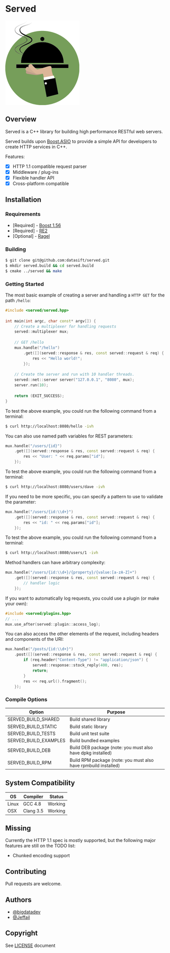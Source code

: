 Served
======

![Served Logo](served-logo.png)

## Overview

Served is a C++ library for building high performance RESTful web servers.

Served builds upon [Boost.ASIO](http://www.boost.org/) to provide a simple API for developers to create HTTP services in C++.

Features:
* [x] HTTP 1.1 compatible request parser
* [x] Middleware / plug-ins
* [x] Flexible handler API
* [x] Cross-platform compatible

## Installation

### Requirements

* [Required] - [Boost 1.56](http://www.boost.org/)
* [Required] - [RE2](http://code.google.com/p/re2/)
* [Optional] - [Ragel](http://www.complang.org/ragel/)

### Building

```bash
$ git clone git@github.com:datasift/served.git
$ mkdir served.build && cd served.build
$ cmake ../served && make
```

### Getting Started

The most basic example of creating a server and handling a `HTTP GET` for the path `/hello`:
```cpp
#include <served/served.hpp>

int main(int argc, char const* argv[]) {
	// Create a multiplexer for handling requests
	served::multiplexer mux;

	// GET /hello
	mux.handle("/hello")
		.get([](served::response & res, const served::request & req) {
			res << "Hello world!";
		});

	// Create the server and run with 10 handler threads.
	served::net::server server("127.0.0.1", "8080", mux);
	server.run(10);

	return (EXIT_SUCCESS);
}
```

To test the above example, you could run the following command from a terminal:
```bash
$ curl http://localhost:8080/hello -ivh
```

You can also use named path variables for REST parameters:
```cpp
mux.handle("/users/{id}")
	.get([](served::response & res, const served::request & req) {
		res << "User: " << req.params["id"];
	});
```

To test the above example, you could run the following command from a terminal:
```bash
$ curl http://localhost:8080/users/dave -ivh
```

If you need to be more specific, you can specify a pattern to use to validate
the parameter:
```cpp
mux.handle("/users/{id:\\d+}")
	.get([](served::response & res, const served::request & req) {
		res << "id: " << req.params["id"];
	});
```

To test the above example, you could run the following command from a terminal:
```bash
$ curl http://localhost:8080/users/1 -ivh
```

Method handlers can have arbitrary complexity:
```cpp
mux.handle("/users/{id:\\d+}/{property}/{value:[a-zA-Z]+")
	.get([](served::response & res, const served::request & req) {
		// handler logic
	});
```

If you want to automatically log requests, you could use a plugin (or make your
own):
```cpp
#include <served/plugins.hpp>
// ...
mux.use_after(served::plugin::access_log);
```

You can also access the other elements of the request, including headers and
components of the URI:
```cpp
mux.handle("/posts/{id:\\d+}")
	.post([](served::response & res, const served::request & req) {
		if (req.header("Content-Type") != "application/json") {
			served::response::stock_reply(400, res);
			return;
		}
		res << req.url().fragment();
	});
```

### Compile Options

Option                 | Purpose
---------------------- | -----------------------------------
SERVED_BUILD_SHARED    | Build shared library
SERVED_BUILD_STATIC    | Build static library
SERVED_BUILD_TESTS     | Build unit test suite
SERVED_BUILD_EXAMPLES  | Build bundled examples
SERVED_BUILD_DEB       | Build DEB package (note: you must also have dpkg installed)
SERVED_BUILD_RPM       | Build RPM package (note: you must also have rpmbuild installed)

## System Compatibility

OS           | Compiler      | Status
------------ | ------------- | -------------
Linux        | GCC 4.8       | Working
OSX          | Clang 3.5     | Working

## Missing

Currently the HTTP 1.1 spec is mostly supported, but the following major features are still on the TODO list:

- Chunked encoding support

## Contributing

Pull requests are welcome.

## Authors

* [@bigdatadev](https://github.com/bigdatadev)
* [@Jeffail](https://github.com/Jeffail)

## Copyright

See [LICENSE](LICENSE) document
